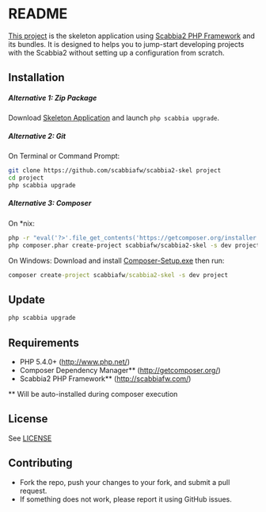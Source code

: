 README
======

[This project](https://github.com/scabbiafw/scabbia2-skel/) is the skeleton application using [Scabbia2 PHP Framework](http://scabbiafw.com/) and its bundles. It is designed to helps you to jump-start developing projects with the Scabbia2 without setting up a configuration from scratch.


Installation
------------
##### Alternative 1: Zip Package #####

Download [Skeleton Application](https://github.com/scabbiafw/scabbia2-skel/archive/master.zip) and launch `php scabbia upgrade`.

##### Alternative 2: Git #####

On Terminal or Command Prompt:
``` bash
git clone https://github.com/scabbiafw/scabbia2-skel project
cd project
php scabbia upgrade
```

##### Alternative 3: Composer #####

On *nix:
``` bash
php -r "eval('?>'.file_get_contents('https://getcomposer.org/installer'));"
php composer.phar create-project scabbiafw/scabbia2-skel -s dev project
```

On Windows:
Download and install [Composer-Setup.exe](http://getcomposer.org/Composer-Setup.exe) then run:
``` bat
composer create-project scabbiafw/scabbia2-skel -s dev project
```


Update
------
``` bash
php scabbia upgrade
```


Requirements
------------
* PHP 5.4.0+ (http://www.php.net/)
* Composer Dependency Manager** (http://getcomposer.org/)
* Scabbia2 PHP Framework** (http://scabbiafw.com/)

** Will be auto-installed during composer execution


License
-------
See [LICENSE](LICENSE)


Contributing
------------
* Fork the repo, push your changes to your fork, and submit a pull request.
* If something does not work, please report it using GitHub issues.
